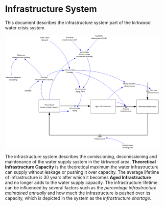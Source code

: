 # Infrastructure System

This document describes the infrastructure system part of the kirkwood water crisis system. 

![Infrastructure system](images/sys-infrastructure.png)


The infrastructure system describes the comissioning, decomissioning and maintenance of the water supply system in the kirkwood area. **Theoretical Infrastructure Capacity** is the theoretical maximum the water infrastructure can supply without leakage or pushing it over capacity. The average lifetime of infrastructure is 30 years after which it becomes **Aged Infrastructure** and no longer adds to the water supply capacity. The infrastructure lifetime can be influenced by several factors such as the *percentage infrastructure maintained annually* and how much the infrastructure is pushed over its capacity, which is depicted in the system as the *infrastructure shortage*.
 